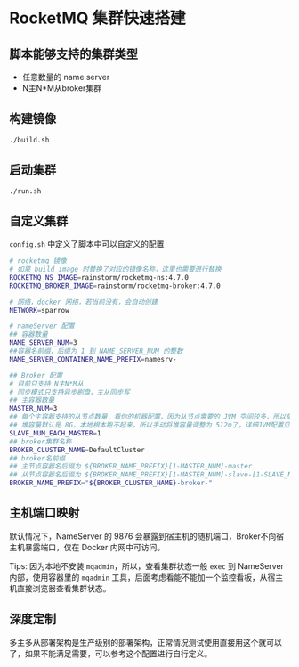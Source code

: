 # RocketMQ 集群快速搭建

## 脚本能够支持的集群类型

- 任意数量的 name server
- N主N*M从broker集群

## 构建镜像

```bash
./build.sh
```

## 启动集群

```bash
./run.sh
```

## 自定义集群

`config.sh` 中定义了脚本中可以自定义的配置

```bash
# rocketmq 镜像
# 如果 build image 时替换了对应的镜像名称，这里也需要进行替换
ROCKETMQ_NS_IMAGE=rainstorm/rocketmq-ns:4.7.0
ROCKETMQ_BROKER_IMAGE=rainstorm/rocketmq-broker:4.7.0

# 网络，docker 网络，若当前没有，会自动创建
NETWORK=sparrow

# nameServer 配置
## 容器数量
NAME_SERVER_NUM=3
##容器名前缀，后缀为 1 到 NAME_SERVER_NUM 的整数
NAME_SERVER_CONTAINER_NAME_PREFIX=namesrv-

## Broker 配置
# 目前只支持 N主N*M从
# 同步模式只支持异步刷盘，主从同步写
## 主容器数量
MASTER_NUM=3
## 每个主容器支持的从节点数量，看你的机器配置，因为从节点需要的 JVM 空间较多，所以单机一般开不了太多，如果太多，新容器会被直接 kill 掉
## 堆容量默认是 8G，本地根本跑不起来，所以手动将堆容量调整为 512m了，详细JVM配置见 broker/runBroker.sh，这个配置直接打到 broker 的镜像里了
SLAVE_NUM_EACH_MASTER=1
## broker集群名称
BROKER_CLUSTER_NAME=DefaultCluster
## broker名前缀
## 主节点容器名后缀为 ${BROKER_NAME_PREFIX}[1-MASTER_NUM]-master
## 从节点容器名后缀为 ${BROKER_NAME_PREFIX}[1-MASTER_NUM]-slave-[1-SLAVE_NUM_EACH_MASTER]
BROKER_NAME_PREFIX="${BROKER_CLUSTER_NAME}-broker-"
```

## 主机端口映射

默认情况下，NameServer 的 9876 会暴露到宿主机的随机端口，Broker不向宿主机暴露端口，仅在 Docker 内网中可访问。

Tips: 因为本地不安装 `mqadmin`，所以，查看集群状态一般 `exec` 到 NameServer 内部，使用容器里的 `mqadmin` 工具，后面考虑看能不能加一个监控看板，从宿主机直接浏览器查看集群状态。

## 深度定制

多主多从部署架构是生产级别的部署架构，正常情况测试使用直接用这个就可以了，如果不能满足需要，可以参考这个配置进行自行定义。
